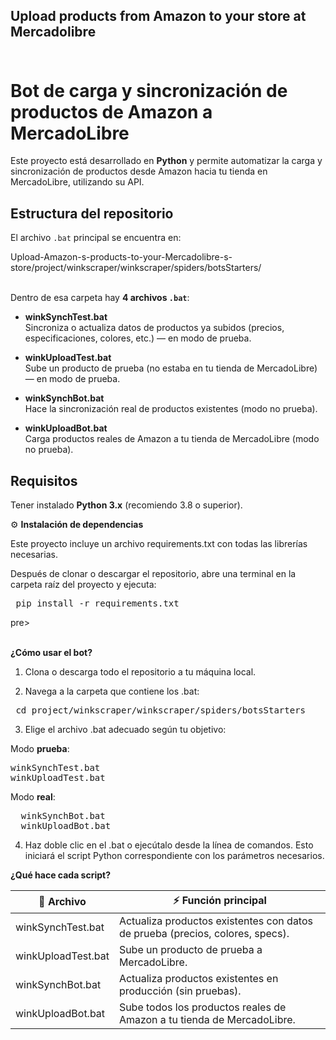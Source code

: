 ## Upload products from Amazon to your store at Mercadolibre <br><br>
#  Bot de carga y sincronización de productos de Amazon a MercadoLibre

Este proyecto está desarrollado en **Python** y permite automatizar la carga y sincronización de productos desde Amazon hacia tu tienda en MercadoLibre, utilizando su API.

##  Estructura del repositorio

El archivo `.bat` principal se encuentra en:

Upload-Amazon-s-products-to-your-Mercadolibre-s-store/project/winkscraper/winkscraper/spiders/botsStarters/ <br><br>


Dentro de esa carpeta hay **4 archivos `.bat`**:

- **winkSynchTest.bat**  
  Sincroniza o actualiza datos de productos ya subidos (precios, especificaciones, colores, etc.) — en modo de prueba.

- **winkUploadTest.bat**  
  Sube un producto de prueba (no estaba en tu tienda de MercadoLibre) — en modo de prueba.

- **winkSynchBot.bat**  
  Hace la sincronización real de productos existentes (modo no prueba).

- **winkUploadBot.bat**  
  Carga productos reales de Amazon a tu tienda de MercadoLibre (modo no prueba).

##  Requisitos

Tener instalado **Python 3.x** (recomiendo 3.8 o superior).

⚙️ **Instalación de dependencias**

Este proyecto incluye un archivo requirements.txt con todas las librerías necesarias.

Después de clonar o descargar el repositorio, abre una terminal en la carpeta raíz del proyecto y ejecuta:

<pre> pip install -r requirements.txt </pre>pre> <br><br>

**¿Cómo usar el bot?**

1. Clona o descarga todo el repositorio a tu máquina local.

2. Navega a la carpeta que contiene los .bat:

<pre> cd project/winkscraper/winkscraper/spiders/botsStarters </pre>

3. Elige el archivo .bat adecuado según tu objetivo:

Modo **prueba**:
<pre>
winkSynchTest.bat
winkUploadTest.bat </pre>

Modo **real**:

<pre>
  winkSynchBot.bat
  winkUploadBot.bat
</pre>

4. Haz doble clic en el .bat o ejecútalo desde la línea de comandos. Esto iniciará el script Python correspondiente con los parámetros necesarios.

**¿Qué hace cada script?**

| 📝 Archivo | ⚡ Función principal |
|------------|------------|
| winkSynchTest.bat | Actualiza productos existentes con datos de prueba (precios, colores, specs). |
| winkUploadTest.bat | Sube un producto de prueba a MercadoLibre. |
| winkSynchBot.bat | Actualiza productos existentes en producción (sin pruebas). |
| winkUploadBot.bat | Sube todos los productos reales de Amazon a tu tienda de MercadoLibre. |
